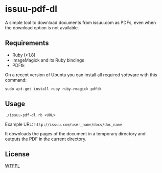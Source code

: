 # issuu-pdf-dl

A simple tool to download documents from issuu.com as PDFs,
even when the download option is not available.

## Requirements

 - Ruby (>1.8)
 - ImageMagick and its Ruby bindings
 - PDFtk

On a recent version of Ubuntu you can install all required software with this command:

    sudo apt-get install ruby ruby-rmagick pdftk 

## Usage

    ./issuu-pdf-dl.rb <URL>
    
Example URL: `http://issuu.com/user_name/docs/doc_name`

It downloads the pages of the document in a temporary directory 
and outputs the PDF in the current directory.


## License

[WTFPL](http://www.wtfpl.net/)

